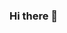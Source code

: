 ### Hi there 👋

<!--
**jaijordan/jaijordan** is a ✨ _special_ ✨ repository because its `README.md` (this file) appears on your GitHub profile.


# Hi, I'm Jordan 👋

## Welcome to my place of refuge 😇

- I'm currently working as intern 💪
- I'm currently learning **everything**
- I'm probably busy learning how to code 👨‍💻
